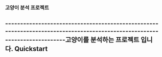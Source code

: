 ### 고양이 분석 프로젝트
--------------------------------------------------------------------------------------------------------------------------고양이를 분석하는 프로젝트 입니다.
Quickstart
--------------------------------------------------------------------------------------------------------------------------
